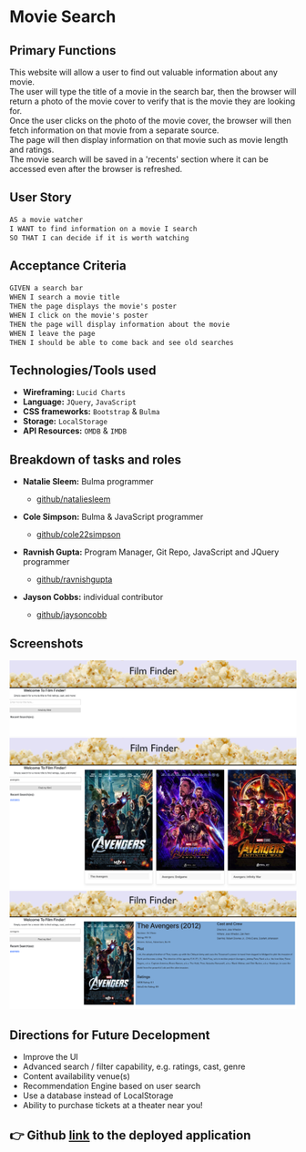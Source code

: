 # Movie Search

## Primary Functions
This website will allow a user to find out valuable information about any movie. 
<br>The user will type the title of a movie in the search bar, then the browser will return a photo of the movie cover to verify that is the movie they are looking for. 
<br>Once the user clicks on the photo of the movie cover, the browser will then fetch information on that movie from a separate source. 
<br>The page will then display information on that movie such as movie length and ratings. 
<br>The movie search will be saved in a 'recents' section where it can be accessed even after the browser is refreshed.


## User Story
```
AS a movie watcher
I WANT to find information on a movie I search
SO THAT I can decide if it is worth watching
```

## Acceptance Criteria
```
GIVEN a search bar
WHEN I search a movie title
THEN the page displays the movie's poster
WHEN I click on the movie's poster
THEN the page will display information about the movie
WHEN I leave the page
THEN I should be able to come back and see old searches

```
## Technologies/Tools used
- **Wireframing:**  `Lucid Charts` 
- **Language:** `JQuery`, `JavaScript`
- **CSS frameworks:**  `Bootstrap` & `Bulma`
- **Storage:** `LocalStorage`
- **API Resources:** `OMDB` & `IMDB`

## Breakdown of tasks and roles
- **Natalie Sleem:** Bulma programmer
	- [github/nataliesleem](https://github.com/nataliesleem)

- **Cole Simpson:** Bulma & JavaScript programmer
	- [github/cole22simpson](https://github.com/cole22simpson)

- **Ravnish Gupta:** Program Manager, Git Repo, JavaScript and JQuery programmer
	- [github/ravnishgupta](https://github.com/ravnishgupta)

- **Jayson Cobbs:** individual contributor
	- [github/jaysoncobb](https://github.com/jaysoncobb)

## Screenshots
![Image](./assets/images/film-finder1.png "Main Page")
![Image](./assets/images/film-finder2.png "Search Results")
![Image](./assets/images/film-finder3.png "Movie Details")

## Directions for Future Decelopment
- Improve the UI 
- Advanced search / filter capability, e.g. ratings, cast, genre
- Content availability venue(s) 
- Recommendation Engine based on user search
- Use a database instead of LocalStorage
- Ability to purchase tickets at a theater near you!

## :point_right:  Github [link](https://ravnishgupta.github.io/movie-search/) to the deployed application






